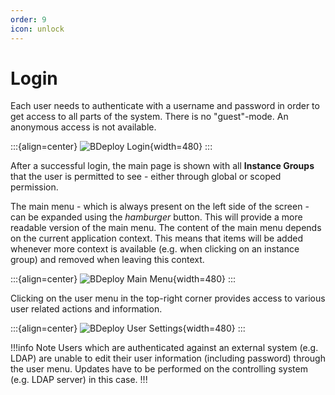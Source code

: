 ```yaml
---
order: 9
icon: unlock
---
```


# Login

Each user needs to authenticate with a username and password in order to get access to all parts of the system. There is no "guest"-mode. An anonymous access is not available.

:::{align=center}
![BDeploy Login](/images/Doc_Login.png){width=480}
:::

After a successful login, the main page is shown with all **Instance Groups** that the user is permitted to see - either through global or scoped permission.

The main menu - which is always present on the left side of the screen - can be expanded using the _hamburger_ button. This will provide a more readable version of the main menu. The content of the main menu depends on the current application context. This means that items will be added whenever more context is available (e.g. when clicking on an instance group) and removed when leaving this context.

:::{align=center}
![BDeploy Main Menu](/images/Doc_MainMenu.png){width=480}
:::

Clicking on the user menu in the top-right corner provides access to various user related actions and information.

:::{align=center}
![BDeploy User Settings](/images/Doc_UserSettings.png){width=480}
:::

!!!info Note
Users which are authenticated against an external system (e.g. LDAP) are unable to edit their user information (including password) through the user menu. Updates have to be performed on the controlling system (e.g. LDAP server) in this case.
!!!
